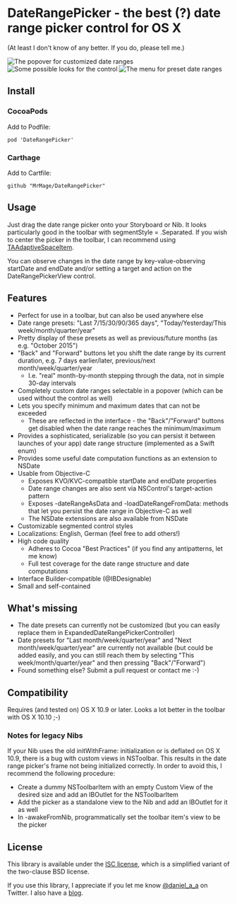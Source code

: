 # DateRangePicker - the best (?) date range picker control for OS X

(At least I don't know of any better. If you do, please tell me.)

![The popover for customized date ranges](Screenshots/Popover.png)
![Some possible looks for the control](Screenshots/ControlVariants.png)
![The menu for preset date ranges](Screenshots/Menu.png)

## Install

### CocoaPods
Add to Podfile:
 ```
pod 'DateRangePicker'
```
  
### Carthage
Add to Cartfile: 
 ```
github "MrMage/DateRangePicker"
```

## Usage

Just drag the date range picker onto your Storyboard or Nib. It looks particularly good in the toolbar with segmentStyle = .Separated. If you wish to center the picker in the toolbar, I can recommend using [TAAdaptiveSpaceItem](https://github.com/timothyarmes/TAAdaptiveSpaceItem).

You can observe changes in the date range by key-value-observing startDate and endDate and/or setting a target and action on the DateRangePickerView control.

## Features

- Perfect for use in a toolbar, but can also be used anywhere else
- Date range presets: "Last 7/15/30/90/365 days", "Today/Yesterday/This week/month/quarter/year"
- Pretty display of these presets as well as previous/future months (as e.g. "October 2015")
- "Back" and "Forward" buttons let you shift the date range by its current duration, e.g. 7 days earlier/later, previous/next month/week/quarter/year
  - I.e. "real" month-by-month stepping through the data, not in simple 30-day intervals
- Completely custom date ranges selectable in a popover (which can be used without the control as well)
- Lets you specify minimum and maximum dates that can not be exceeded
  - These are reflected in the interface - the "Back"/"Forward" buttons get disabled when the date range reaches the minimum/maximum
- Provides a sophisticated, serializable (so you can persist it between launches of your app) date range structure (implemented as a Swift enum)
- Provides some useful date computation functions as an extension to NSDate
- Usable from Objective-C
  - Exposes KVO/KVC-compatible startDate and endDate properties
  - Date range changes are also sent via NSControl's target-action pattern
  - Exposes -dateRangeAsData and -loadDateRangeFromData: methods that let you persist the date range in Objective-C as well
  - The NSDate extensions are also available from NSDate
- Customizable segmented control styles
- Localizations: English, German (feel free to add others!)
- High code quality
  - Adheres to Cocoa "Best Practices" (if you find any antipatterns, let me know)
  - Full test coverage for the date range structure and date computations
- Interface Builder-compatible (@IBDesignable)
- Small and self-contained

## What's missing

- The date presets can currently not be customized (but you can easily replace them in ExpandedDateRangePickerController)
- Date presets for "Last month/week/quarter/year" and "Next month/week/quarter/year" are currently not available (but could be added easily, and you can still reach them by selecting "This week/month/quarter/year" and then pressing "Back"/"Forward")
- Found something else? Submit a pull request or contact me :-)

## Compatibility

Requires (and tested on) OS X 10.9 or later. Looks a lot better in the toolbar with OS X 10.10 ;-)

### Notes for legacy Nibs

If your Nib uses the old initWithFrame: initialization or is deflated on OS X 10.9, there is a bug with custom views in NSToolbar. This results in the date range picker's frame not being initialized correctly. In order to avoid this, I recommend the following procedure:

- Create a dummy NSToolbarItem with an empty Custom View of the desired size and add an IBOutlet for the NSToolbarItem
- Add the picker as a standalone view to the Nib and add an IBOutlet for it as well
- In -awakeFromNib, programmatically set the toolbar item's view to be the picker

## License

This library is available under the [ISC license](http://choosealicense.com/licenses/isc/), which is a simplified variant of the two-clause BSD license.

If you use this library, I appreciate if you let me know [@daniel\_a\_a](https://twitter.com/daniel_a_a) on Twitter. I also have a [blog](https://danielalm.de).
